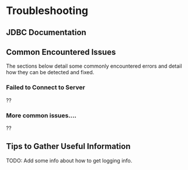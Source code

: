 # Troubleshooting

## JDBC Documentation



## Common Encountered Issues

The sections below detail some commonly encountered errors and detail how they can be detected and fixed.

### Failed to Connect to Server

??

### More common issues....

?? 

## Tips to Gather Useful Information

TODO: Add some info about how to get logging info.